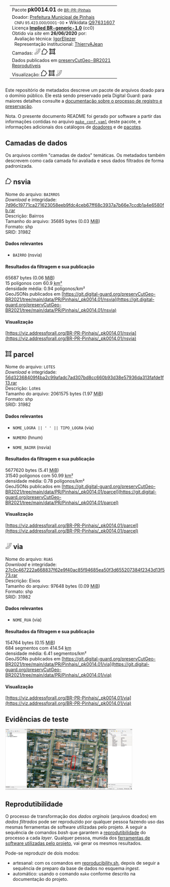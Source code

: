 <aside>
<table align="right" style="padding: 1em">
<tr><td>Pacote <big><b>pk0014.01</b></big> de <small><a target="_afacodes" title="Jurisdição" href="https://afa.codes/BR-PR-Pinhais">BR-PR-Pinhais</a></small>
</td></tr>
<tr><td>
Doador: <a rel="external" target="_doador" href="https://pinhais.atende.net/">Prefeitura Municipal de Pinhais</a>
<br/>&nbsp; <small>CNPJ 95.423.000/0001-00</small> • Wikidata <a rel="external" target="_doador" title="link descritor Wikidata do doador" href="https://www.wikidata.org/wiki/Q97631607">Q97631607</a></small><br/>
Licença <a rel="external" target="_doador" href="https://git.digital-guard.org/licenses/blob/master/reports/implied-br-generic-v1.md"><b>Implied BR-generic-1.0</b></a> (cc0)<br/>
Obtido via <i>site</i> em <b>26/06/2020</b> por:
<br/>&nbsp; Avaliação técnica: <a rel="external" target="_gitPerson" title="usuário Git" href="https://github.com/IgorEliezer">IgorEliezer</a>
<br/>&nbsp; Representação institucional: <a rel="external" target="_gitPerson" title="usuário Git" href="https://github.com/ThierryAJean">ThierryAJean</a><br/>
</td></tr>
<tr><td>Camadas: <a title="via" href="#-via"><img src="https://raw.githubusercontent.com/digital-guard/preserv/main/docs/assets/layerIcon-via.png" alt="via" width="20"/></a> <a title="nsvia" href="#-nsvia"><img src="https://raw.githubusercontent.com/digital-guard/preserv/main/docs/assets/layerIcon-nsvia.png" alt="nsvia" width="20"/></a> <a title="parcel" href="#-parcel"><img src="https://raw.githubusercontent.com/digital-guard/preserv/main/docs/assets/layerIcon-parcel.png" alt="parcel" width="20"/></a> </td></tr>
<tr><td>Dados publicados em <a href="https://git.digital-guard.org/preservCutGeo-BR2021/tree/main/data/PR/Pinhais/_pk0014.01">preservCutGeo-BR2021</a><br/><a href="#reprodutibilidade">Reprodutíveis</a></td></tr>
<tr><td>Visualização: <a title="nsvia" href="https://viz.addressforall.org/BR-PR-Pinhais/_pk0014.01/nsvia"><img src="https://raw.githubusercontent.com/digital-guard/preserv/main/docs/assets/layerIcon-nsvia.png" alt="nsvia" width="20"/></a> <a title="parcel" href="https://viz.addressforall.org/BR-PR-Pinhais/_pk0014.01/parcel"><img src="https://raw.githubusercontent.com/digital-guard/preserv/main/docs/assets/layerIcon-parcel.png" alt="parcel" width="20"/></a> <a title="via" href="https://viz.addressforall.org/BR-PR-Pinhais/_pk0014.01/via"><img src="https://raw.githubusercontent.com/digital-guard/preserv/main/docs/assets/layerIcon-via.png" alt="via" width="20"/></a> </td></tr>
</table>
</aside>

<section>

Este repositório de metadados descreve um pacote de arquivos doado para o domínio público. Ele está sendo preservado pela Digital Guard: para maiores detalhes consulte a [documentação sobre o processo de registro e preservação](https://wiki.addressforall.org/doc/Documentação_Digital-guard).

Nota. O presente documento README foi gerado por software a partir das informações contidas no arquivo [`make_conf.yaml`](https://git.digital-guard.org/preserv-BR/blob/main/data/PR/Pinhais/_pk0014.01/make_conf.yaml) deste pacote, e informações adicionais dos catálogos de [doadores](https://git.digital-guard.org/preserv-BR/blob/main/data/donor.csv) e de [pacotes](https://git.digital-guard.org/preserv-BR/blob/main/data/donatedPack.csv).

# Camadas de dados

Os arquivos contêm "camadas de dados" temáticas. Os metadados também descrevem como cada camada foi avaliada e seus dados filtrados de forma padronizada.

## <img src="https://raw.githubusercontent.com/digital-guard/preserv/main/docs/assets/layerIcon-nsvia.png" alt="nsvia" width="20"/> nsvia

Nome do arquivo: `BAIRROS`<br/>*Download* e integridade: [7d96c19771ca271623058eeb9fdc4ceb67ff68c3937a7b66e7ccdb1a4e6580fb.rar](http://dl.digital-guard.org/7d96c19771ca271623058eeb9fdc4ceb67ff68c3937a7b66e7ccdb1a4e6580fb.rar)<br/>Descrição: Bairros<br/>Tamanho do arquivo: 35685 bytes (0.03 <abbr title="mebibyte">MiB</abbr>)<br/>Formato: shp<br/>SRID: 31982

#### Dados relevantes
* `BAIRRO` (nsvia)

#### Resultados da filtragem e sua publicação
65687 bytes (0.06 <abbr title="mebibyte">MiB</abbr>)<br/>15 polígonos com 60.9 <abbr title="quilômetros quadrados">km²</abbr><br/>densidade média: 0.94 polígonos/km²<br/>GeoJSONs publicados em [https://git.digital-guard.org/preservCutGeo-BR2021/tree/main/data/PR/Pinhais/_pk0014.01/nsvia](https://git.digital-guard.org/preservCutGeo-BR2021/tree/main/data/PR/Pinhais/_pk0014.01/nsvia)

#### Visualização
[https://viz.addressforall.org/BR-PR-Pinhais/_pk0014.01/nsvia](https://viz.addressforall.org/BR-PR-Pinhais/_pk0014.01/nsvia)
## <img src="https://raw.githubusercontent.com/digital-guard/preserv/main/docs/assets/layerIcon-parcel.png" alt="parcel" width="20"/> parcel

Nome do arquivo: `LOTES`<br/>*Download* e integridade: [56d32368409f4ba2c99afadc7ad307bd8cc660b93d38e57936da313fafde1f13.rar](http://dl.digital-guard.org/56d32368409f4ba2c99afadc7ad307bd8cc660b93d38e57936da313fafde1f13.rar)<br/>Descrição: Lotes<br/>Tamanho do arquivo: 2061575 bytes (1.97 <abbr title="mebibyte">MiB</abbr>)<br/>Formato: shp<br/>SRID: 31982

#### Dados relevantes
* `NOME_LOGRA || ' ' || TIPO_LOGRA` (via)

* `NUMERO` (hnum)

* `NOME_BAIRR` (nsvia)

#### Resultados da filtragem e sua publicação
5677620 bytes (5.41 <abbr title="mebibyte">MiB</abbr>)<br/>31540 polígonos com 50.99 <abbr title="quilômetros quadrados">km²</abbr><br/>densidade média: 0.78 polígonos/km²<br/>GeoJSONs publicados em [https://git.digital-guard.org/preservCutGeo-BR2021/tree/main/data/PR/Pinhais/_pk0014.01/parcel](https://git.digital-guard.org/preservCutGeo-BR2021/tree/main/data/PR/Pinhais/_pk0014.01/parcel)

#### Visualização
[https://viz.addressforall.org/BR-PR-Pinhais/_pk0014.01/parcel](https://viz.addressforall.org/BR-PR-Pinhais/_pk0014.01/parcel)
## <img src="https://raw.githubusercontent.com/digital-guard/preserv/main/docs/assets/layerIcon-via.png" alt="via" width="20"/> via

Nome do arquivo: `RUAS`<br/>*Download* e integridade: [27c0c467222a668837f62e9f40ac85f94685ea50f3d655207384f2343d13f573.rar](http://dl.digital-guard.org/27c0c467222a668837f62e9f40ac85f94685ea50f3d655207384f2343d13f573.rar)<br/>Descrição: Eixos<br/>Tamanho do arquivo: 97648 bytes (0.09 <abbr title="mebibyte">MiB</abbr>)<br/>Formato: shp<br/>SRID: 31982

#### Dados relevantes
* `NOME_RUA` (via)

#### Resultados da filtragem e sua publicação
154764 bytes (0.15 <abbr title="mebibyte">MiB</abbr>)<br/>684 segmentos com 414.54 <abbr title="quilômetros">km</abbr><br/>densidade média: 6.41 segmentos/km²<br/>GeoJSONs publicados em [https://git.digital-guard.org/preservCutGeo-BR2021/tree/main/data/PR/Pinhais/_pk0014.01/via](https://git.digital-guard.org/preservCutGeo-BR2021/tree/main/data/PR/Pinhais/_pk0014.01/via)

#### Visualização
[https://viz.addressforall.org/BR-PR-Pinhais/_pk0014.01/via](https://viz.addressforall.org/BR-PR-Pinhais/_pk0014.01/via)

# Evidências de teste
<img src="qgis.png" width="400"/>

</section>
<section>

# Reprodutibilidade

O processo de transformação dos *dados orginais* (arquivos doados) em *dados filtrados* pode ser reproduzido por qualquer pessoa fazendo uso das mesmas ferramentas de software utilizadas pelo projeto. A seguir a sequência de comandos *bash* que garantem a [reprodutibilidade](https://en.wikipedia.org/wiki/Reproducibility) do processo a cada *layer*. Qualquer pessoa, munida dos [ferramentas de software utilizadas pelo projeto](https://git.AddressForAll.org/suporte/blob/master/docs/pt/infra.md#ambientes-e-ferramentas-de-uso-geral), vai gerar os mesmos resultados.

Pode-se reproduzir de dois modos:
* artesanal: com os comandos em [reproducibility.sh](https://git.digital-guard.org/preserv-BR/blob/main/data/PR/Pinhais/_pk0014.01/reproducibility.sh), depois de seguir a sequência de preparo da base de dados no esquema *ingest*.
* automático: usando o comando `make` conforme descrito na documentação do projeto.

</section>

